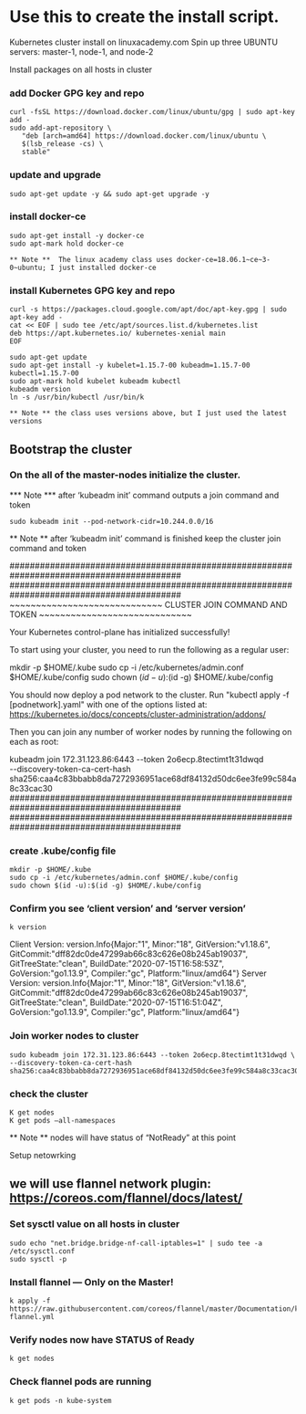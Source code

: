 # Use this to create the install script.


Kubernetes cluster install on linuxacademy.com
Spin up three UBUNTU servers:  master-1, node-1, and node-2


Install packages on all hosts in cluster

### add Docker GPG key and repo
	curl -fsSL https://download.docker.com/linux/ubuntu/gpg | sudo apt-key add -
	sudo add-apt-repository \
	   "deb [arch=amd64] https://download.docker.com/linux/ubuntu \
	   $(lsb_release -cs) \
	   stable"

### update and upgrade
	sudo apt-get update -y && sudo apt-get upgrade -y

### install docker-ce
	sudo apt-get install -y docker-ce
	sudo apt-mark hold docker-ce

	** Note **  The linux academy class uses docker-ce=18.06.1~ce~3-0~ubuntu; I just installed docker-ce
	


### install Kubernetes GPG key and repo
	curl -s https://packages.cloud.google.com/apt/doc/apt-key.gpg | sudo apt-key add -
	cat << EOF | sudo tee /etc/apt/sources.list.d/kubernetes.list
	deb https://apt.kubernetes.io/ kubernetes-xenial main
	EOF

	sudo apt-get update
	sudo apt-get install -y kubelet=1.15.7-00 kubeadm=1.15.7-00 kubectl=1.15.7-00
	sudo apt-mark hold kubelet kubeadm kubectl
	kubeadm version
	ln -s /usr/bin/kubectl /usr/bin/k

	** Note ** the class uses versions above, but I just used the latest versions 



## Bootstrap the cluster

### On the all of the master-nodes initialize the cluster.
*** Note *** after ‘kubeadm init’ command outputs a join command and token

	sudo kubeadm init --pod-network-cidr=10.244.0.0/16

** Note ** after ‘kubeadm init’ command is finished keep the cluster join command and token


##########################################################################################
##########################################################################################
	~~~~~~~~~~~~~~~~~~~~~~~~~~~~~
	CLUSTER JOIN COMMAND AND TOKEN
	~~~~~~~~~~~~~~~~~~~~~~~~~~~~~

Your Kubernetes control-plane has initialized successfully!

To start using your cluster, you need to run the following as a regular user:

  mkdir -p $HOME/.kube
  sudo cp -i /etc/kubernetes/admin.conf $HOME/.kube/config
  sudo chown $(id -u):$(id -g) $HOME/.kube/config

You should now deploy a pod network to the cluster.
Run "kubectl apply -f [podnetwork].yaml" with one of the options listed at:
  https://kubernetes.io/docs/concepts/cluster-administration/addons/

Then you can join any number of worker nodes by running the following on each as root:

kubeadm join 172.31.123.86:6443 --token 2o6ecp.8tectimt1t31dwqd \
    --discovery-token-ca-cert-hash sha256:caa4c83bbabb8da7272936951ace68df84132d50dc6ee3fe99c584a8c33cac30
##########################################################################################
##########################################################################################


### create .kube/config file
	mkdir -p $HOME/.kube
	sudo cp -i /etc/kubernetes/admin.conf $HOME/.kube/config
	sudo chown $(id -u):$(id -g) $HOME/.kube/config


### Confirm you see ‘client version’ and ‘server version’
	k version

Client Version: version.Info{Major:"1", Minor:"18", GitVersion:"v1.18.6", GitCommit:"dff82dc0de47299ab66c83c626e08b245ab19037", GitTreeState:"clean", BuildDate:"2020-07-15T16:58:53Z", GoVersion:"go1.13.9", Compiler:"gc", Platform:"linux/amd64"}
Server Version: version.Info{Major:"1", Minor:"18", GitVersion:"v1.18.6", GitCommit:"dff82dc0de47299ab66c83c626e08b245ab19037", GitTreeState:"clean", BuildDate:"2020-07-15T16:51:04Z", GoVersion:"go1.13.9", Compiler:"gc", Platform:"linux/amd64"}



### Join worker nodes to cluster
	sudo kubeadm join 172.31.123.86:6443 --token 2o6ecp.8tectimt1t31dwqd \
    --discovery-token-ca-cert-hash sha256:caa4c83bbabb8da7272936951ace68df84132d50dc6ee3fe99c584a8c33cac30


### check the cluster
	K get nodes
	K get pods —all-namespaces

** Note ** nodes will have status of “NotReady” at this point


Setup netowrking

## we will use flannel network plugin: https://coreos.com/flannel/docs/latest/

### Set sysctl value on all hosts in cluster
	sudo echo "net.bridge.bridge-nf-call-iptables=1" | sudo tee -a /etc/sysctl.conf
	sudo sysctl -p


### Install flannel — Only on the Master!
	k apply -f https://raw.githubusercontent.com/coreos/flannel/master/Documentation/kube-flannel.yml
	

### Verify nodes now have STATUS of Ready
	k get nodes


### Check flannel pods are running 
	k get pods -n kube-system


